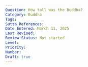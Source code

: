 ```yaml
---
Question: How tall was the Buddha?
Category: Buddha
Tags:
Sutta References:
Date Entered: March 11, 2025
Last Revised:
Review Status: Not started
Level: 
Priority: 
Number: 
Draft: true
---
```

